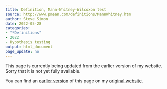 ```yaml
---
title: Definition, Mann-Whitney-Wilcoxon test
source: http://www.pmean.com/definitions/MannWhitney.htm
author: Steve Simon
date: 2022-05-28
categories:
- "*Definitions"
- 2022
- Hypothesis testing
output: html_document
page_update: no
---
```


This page is currently being updated from the earlier version of my website. Sorry that it is not yet fully available.

<!---More--->


You can find an [earlier version][sim3] of this page on my [original website][sim2].

[sim3]: http://www.pmean.com/definitions/MannWhitney.htm
[sim2]: http://www.pmean.com/original_site.html
